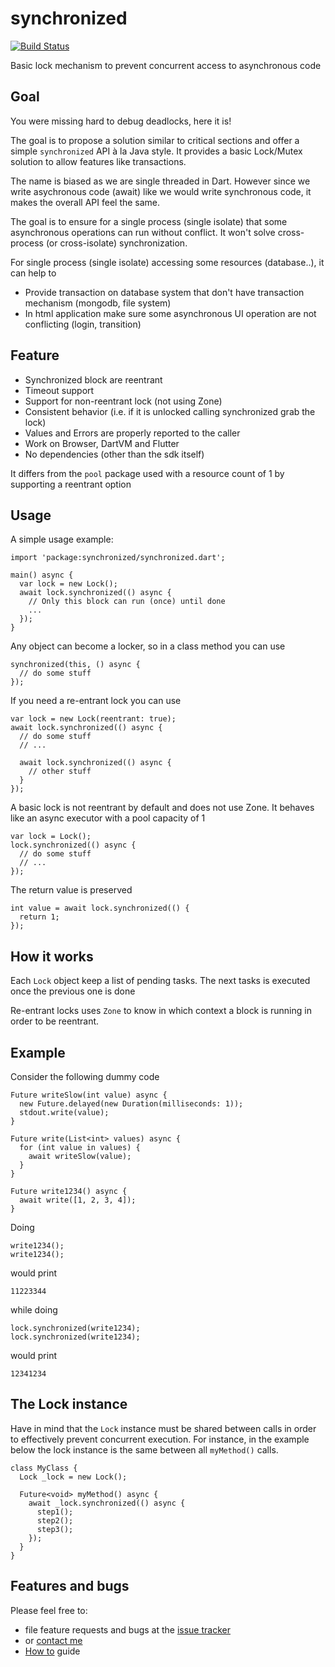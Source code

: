 # synchronized

[![Build Status](https://travis-ci.org/tekartik/synchronized.dart.svg?branch=master)](https://travis-ci.org/tekartik/synchronized.dart)

Basic lock mechanism to prevent concurrent access to asynchronous code

## Goal

You were missing hard to debug deadlocks, here it is! 

The goal is to propose a solution similar to critical sections and offer a simple `synchronized` API à la Java style.
It provides a basic Lock/Mutex solution to allow features like transactions.

The name is biased as we are single threaded in Dart. However since we write asychronous code (await) like we would
write synchronous code, it makes the overall API feel the same.

The goal is to ensure for a single process (single isolate) that some asynchronous operations can run
without conflict. It won't solve cross-process (or cross-isolate) synchronization.

For single process (single isolate) accessing some resources (database..), it can help to
 * Provide transaction on database system that don't have transaction mechanism (mongodb, file system)
 * In html application make sure some asynchronous UI operation are not conflicting (login, transition)

## Feature

 * Synchronized block are reentrant
 * Timeout support
 * Support for non-reentrant lock (not using Zone)
 * Consistent behavior (i.e. if it is unlocked calling synchronized grab the lock)
 * Values and Errors are properly reported to the caller
 * Work on Browser, DartVM and Flutter
 * No dependencies (other than the sdk itself)
 
It differs from the `pool` package used with a resource count of 1 by supporting a reentrant option

## Usage

A simple usage example:

    import 'package:synchronized/synchronized.dart';

    main() async {
      var lock = new Lock();
      await lock.synchronized(() async {
        // Only this block can run (once) until done 
        ...
      });
    }
    
Any object can become a locker, so in a class method you can use

    synchronized(this, () async {
      // do some stuff
    });

If you need a re-entrant lock you can use

````
var lock = new Lock(reentrant: true);
await lock.synchronized(() async {
  // do some stuff
  // ... 
  
  await lock.synchronized(() async {
    // other stuff
  }
});
````
        
A basic lock is not reentrant by default and does not use Zone. It behaves like an async executor with a pool capacity
of 1

````
var lock = Lock();
lock.synchronized(() async {
  // do some stuff
  // ...
});
````
    
The return value is preserved

    int value = await lock.synchronized(() {
      return 1;
    });
    
## How it works

Each `Lock` object keep a list of pending tasks. The next tasks is executed once the previous one is done

Re-entrant locks uses `Zone` to know in which context a block is running in order to be reentrant.

## Example

Consider the following dummy code

    Future writeSlow(int value) async {
      new Future.delayed(new Duration(milliseconds: 1));
      stdout.write(value);
    }
    
    Future write(List<int> values) async {
      for (int value in values) {
        await writeSlow(value);
      }
    }
    
    Future write1234() async {
      await write([1, 2, 3, 4]);
    }

Doing 

    write1234();
    write1234();
    
would print

    11223344
    
while doing

    lock.synchronized(write1234);
    lock.synchronized(write1234);

would print

    12341234

## The Lock instance

Have in mind that the `Lock` instance must be shared between calls in order to effectively prevent concurrent execution. For instance, in the example below the lock instance is the same between all `myMethod()` calls.

```
class MyClass {
  Lock _lock = new Lock();

  Future<void> myMethod() async {
    await _lock.synchronized(() async {
      step1();
      step2();
      step3();
    });
  }
}
```

## Features and bugs

Please feel free to: 
* file feature requests and bugs at the [issue tracker][tracker]
* or [contact me][contact_me]
* [How to][how_to] guide


[tracker]: https://github.com/tekartik/synchronized.dart/issues
[contact_me]: http://contact.tekartik.com/
[how_to]: https://github.com/tekartik/synchronized.dart/blob/master/doc/how_to.md


